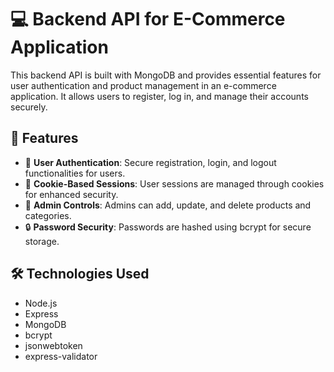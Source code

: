 # 💻 Backend API for E-Commerce Application

This backend API is built with MongoDB and provides essential features for user authentication and product management in an e-commerce application. It allows users to register, log in, and manage their accounts securely. 

## 🌟 Features

- 🔐 **User Authentication**: Secure registration, login, and logout functionalities for users.
- 🍪 **Cookie-Based Sessions**: User sessions are managed through cookies for enhanced security.
- 📂 **Admin Controls**: Admins can add, update, and delete products and categories.
- 🔒 **Password Security**: Passwords are hashed using bcrypt for secure storage.

## 🛠️ Technologies Used

- Node.js
- Express
- MongoDB
- bcrypt
- jsonwebtoken
- express-validator
